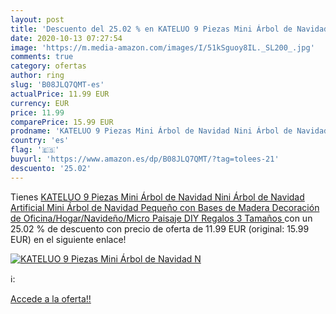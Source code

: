 ```yaml
---
layout: post
title: 'Descuento del 25.02 % en KATELUO 9 Piezas Mini Árbol de Navidad N'
date: 2020-10-13 07:27:54
image: 'https://m.media-amazon.com/images/I/51kSguoy8IL._SL200_.jpg'
comments: true
category: ofertas
author: ring
slug: 'B08JLQ7QMT-es'
actualPrice: 11.99 EUR
currency: EUR
price: 11.99
comparePrice: 15.99 EUR
prodname: 'KATELUO 9 Piezas Mini Árbol de Navidad Nini Árbol de Navidad Artificial Mini Árbol de Navidad Pequeño con Bases de Madera Decoración de Oficina/Hogar/Navideño/Micro Paisaje DIY Regalos  3 Tamaños '
country: 'es'
flag: '🇪🇸'
buyurl: 'https://www.amazon.es/dp/B08JLQ7QMT/?tag=tolees-21'
descuento: '25.02'
---
```


Tienes [KATELUO 9 Piezas Mini Árbol de Navidad Nini Árbol de Navidad Artificial Mini Árbol de Navidad Pequeño con Bases de Madera Decoración de Oficina/Hogar/Navideño/Micro Paisaje DIY Regalos  3 Tamaños ](https://www.amazon.es/dp/B08JLQ7QMT/?tag=tolees-21) con un 25.02 % de descuento con precio de oferta de 11.99 EUR (original: 15.99 EUR) en el siguiente enlace!

[![KATELUO 9 Piezas Mini Árbol de Navidad N](https://m.media-amazon.com/images/I/51kSguoy8IL._SL200_.jpg)](https://www.amazon.es/dp/B08JLQ7QMT/?tag=tolees-21)

ℹ️:


[Accede a la oferta!!](https://www.amazon.es/dp/B08JLQ7QMT/?tag=tolees-21)
